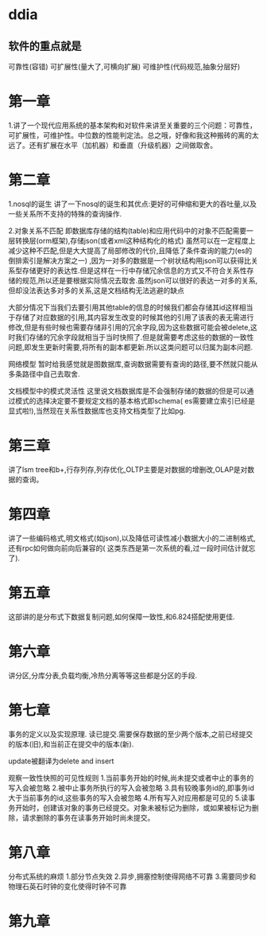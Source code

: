 # ddia

## 软件的重点就是

可靠性(容错)
可扩展性(量大了,可横向扩展)
可维护性(代码规范,抽象分层好)

# 第一章

1.讲了一个现代应用系统的基本架构和对软件来讲至关重要的三个问题：可靠性，可扩展性，可维护性。中位数的性能判定法。总之哦，好像和我这种搬砖的离的太远了。还有扩展在水平（加机器）和垂直（升级机器）之间做取舍。

# 第二章

1.nosql的诞生
讲了一下nosql的诞生和其优点:更好的可伸缩和更大的吞吐量,以及一些关系所不支持的特殊的查询操作.

2.对象关系不匹配
即数据库存储的结构(table)和应用代码中的对象不匹配需要一层转换层(orm框架),存储json(或者xml这种结构化的格式)
虽然可以在一定程度上减少这种不匹配,但是大大提高了局部修改的代价,且降低了条件查询的能力(es的倒排索引是解决方案之一)
,因为一对多的数据是一个树状结构用json可以获得比关系型存储更好的表达性.但是这样在一行中存储冗余信息的方式又不符合关系性存储的规范,所以还是要根据实际情况去取舍.虽然json可以很好的表达一对多的关系,但却没法表达多对多的关系,这是文档结构无法逃避的缺点

大部分情况下当我们去要引用其他table的信息的时候我们都会存储其id这样相当于存储了对应数据的引用,其内容发生改变的时候其他的引用了该表的表无需进行修改,但是有些时候也需要存储非引用的冗余字段,因为这些数据可能会被delete,这时我们存储的冗余字段就相当于当时快照了.但是就需要考虑这些的数据的一致性问题,即发生更新时需要,将所有的副本都更新.所以这类问题可以归属为副本问题.

网络模型
暂时给我感觉就是图数据库,查询数据需要有查询的路径,要不然就只能从多条路径中自己去取舍.

文档模型中的模式灵活性
这里说文档数据库是不会强制存储的数据的但是可以通过模式的选择决定要不要规定文档的基本格式即schema(
es需要建立索引已经是显式啦!),当然现在关系性数据库也支持文档类型了比如pg.

# 第三章

讲了lsm tree和b+,行存列存,列存优化,OLTP主要是对数据的增删改,OLAP是对数据的查询。

# 第四章

讲了一些编码格式,明文格式(如json),以及降低可读性减小数据大小的二进制格式,还有rpc如何做向前向后兼容的(
这类东西是第一次系统的看,过一段时间估计就忘了).

# 第五章

这部讲的是分布式下数据复制问题,如何保障一致性,和6.824搭配使用更佳.

# 第六章

讲分区,分库分表,负载均衡,冷热分离等等这些都是分区的手段.

# 第七章

事务的定义以及实现原理.
读已提交.需要保存数据的至少两个版本,之前已经提交的版本(旧),和当前正在提交中的版本(新).

update被翻译为delete and insert

观察一致性快照的可见性规则
1.当前事务开始的时候,尚未提交或者中止的事务的写入会被忽略
2.被中止事务所执行的写入会被忽略
3.具有较晚事务id的,即事务id大于当前事务的id,这些事务的写入会被忽略
4.所有写入对应用都是可见的
5.读事务开始时，创建该对象的事务已经提交。对象未被标记为删除，或如果被标记为删除，请求删除的事务在读事务开始时尚未提交。

# 第八章

分布式系统的麻烦
1.部分节点失效
2.异步,拥塞控制使得网络不可靠
3.需要同步和物理石英石时钟的变化使得时钟不可靠

# 第九章

